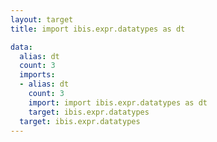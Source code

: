 ```yaml
---
layout: target
title: import ibis.expr.datatypes as dt

data:
  alias: dt
  count: 3
  imports:
  - alias: dt
    count: 3
    import: import ibis.expr.datatypes as dt
    target: ibis.expr.datatypes
  target: ibis.expr.datatypes
---
```

